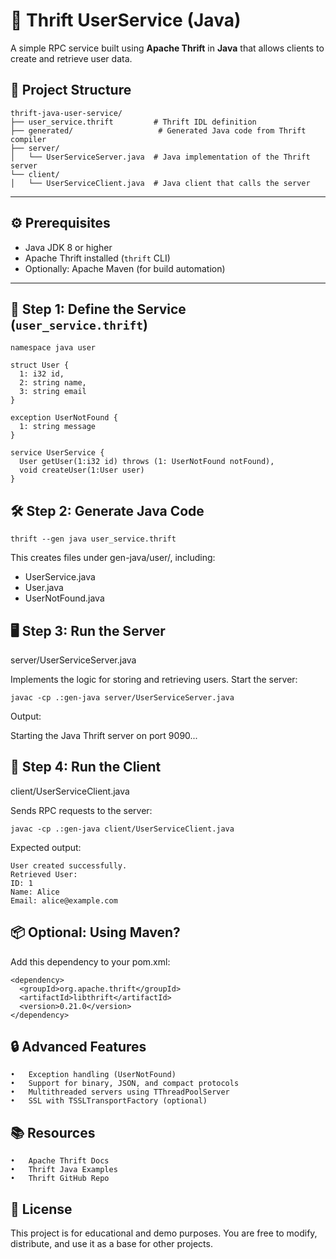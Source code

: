 
# 🧩 Thrift UserService (Java)

A simple RPC service built using **Apache Thrift** in **Java** that allows clients to create and retrieve user data.

## 📁 Project Structure
```
thrift-java-user-service/
├── user_service.thrift         # Thrift IDL definition
├── generated/                   # Generated Java code from Thrift compiler
├── server/
│   └── UserServiceServer.java  # Java implementation of the Thrift server
└── client/
│   └── UserServiceClient.java  # Java client that calls the server
```
---

## ⚙️ Prerequisites

- Java JDK 8 or higher
- Apache Thrift installed (`thrift` CLI)
- Optionally: Apache Maven (for build automation)

---

## 📜 Step 1: Define the Service (`user_service.thrift`)

```thrift
namespace java user

struct User {
  1: i32 id,
  2: string name,
  3: string email
}

exception UserNotFound {
  1: string message
}

service UserService {
  User getUser(1:i32 id) throws (1: UserNotFound notFound),
  void createUser(1:User user)
}
```


##  🛠️ Step 2: Generate Java Code
```
thrift --gen java user_service.thrift
```

This creates files under gen-java/user/, including:
* UserService.java
* User.java
* UserNotFound.java



## 🖥️ Step 3: Run the Server

server/UserServiceServer.java

Implements the logic for storing and retrieving users. Start the server:
```
javac -cp .:gen-java server/UserServiceServer.java
```

Output:

Starting the Java Thrift server on port 9090...


## 🤖 Step 4: Run the Client

client/UserServiceClient.java

Sends RPC requests to the server:
```
javac -cp .:gen-java client/UserServiceClient.java
```

Expected output:
```
User created successfully.
Retrieved User:
ID: 1
Name: Alice
Email: alice@example.com
```



## 📦 Optional: Using Maven?

Add this dependency to your pom.xml:
```
<dependency>
  <groupId>org.apache.thrift</groupId>
  <artifactId>libthrift</artifactId>
  <version>0.21.0</version>
</dependency>
```


## 🔒 Advanced Features
	•	Exception handling (UserNotFound)
	•	Support for binary, JSON, and compact protocols
	•	Multithreaded servers using TThreadPoolServer
	•	SSL with TSSLTransportFactory (optional)


## 📚 Resources
	•	Apache Thrift Docs
	•	Thrift Java Examples
	•	Thrift GitHub Repo


## 🧠 License
This project is for educational and demo purposes. You are free to modify, distribute, and use it as a base for other projects.
